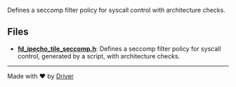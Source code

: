 <!--------------------------------------------------------------------------------->
<!-- IMPORTANT: This file is auto-generated by Driver (https://driver.ai). -------->
<!-- Manual edits may be overwritten on future commits. --------------------------->
<!--------------------------------------------------------------------------------->

Defines a seccomp filter policy for syscall control with architecture checks.


## Files
- **[fd_ipecho_tile_seccomp.h](fd_ipecho_tile_seccomp.h.md)**: Defines a seccomp filter policy for syscall control, generated by a script, with architecture checks.

---
Made with ❤️ by [Driver](https://www.driver.ai/)
